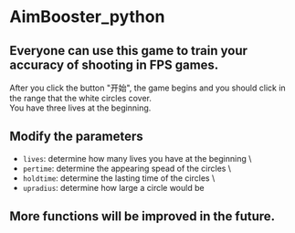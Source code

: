 # AimBooster_python
## Everyone can use this game to train your accuracy of shooting in FPS games.
After you click the button "开始", the game begins and you should click in the range that the white circles cover. \
You have three lives at the beginning.
## Modify the parameters
- `lives`: determine how many lives you have at the beginning \
- `pertime`: determine the appearing spead of the circles \
- `holdtime`: determine the lasting time of the circles \
- `upradius`: determine how large a circle would be
## More functions will be improved in the future.
